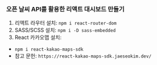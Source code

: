 ### 오픈 날씨 API를 활용한 리액트 대시보드 만들기

1. 리액트 라우터 설치: `npm i react-router-dom`
2. SASS/SCSS 설치: `npm i -D sass-embedded`
3. React 카카오맵 설치:

- `npm i react-kakao-maps-sdk`
- 참고 문헌: `https://react-kakao-maps-sdk.jaeseokim.dev/`
